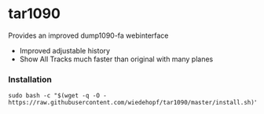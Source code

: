 # tar1090

Provides an improved dump1090-fa webinterface

- Improved adjustable history
- Show All Tracks much faster than original with many planes


### Installation

```
sudo bash -c "$(wget -q -O - https://raw.githubusercontent.com/wiedehopf/tar1090/master/install.sh)"
```
